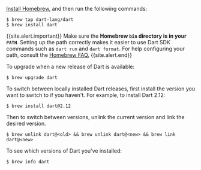 [Install Homebrew,](https://brew.sh)
and then run the following commands:

```terminal
$ brew tap dart-lang/dart
$ brew install dart
```

{{site.alert.important}}
  Make sure the **Homebrew `bin` directory is in your `PATH`**. 
  Setting up the path correctly makes it easier to use Dart SDK commands
  such as `dart run` and `dart format`. 
  For help configuring your path, 
  consult the [Homebrew FAQ.](https://docs.brew.sh/FAQ)
{{site.alert.end}}

To upgrade when a new release of Dart is available:

```terminal
$ brew upgrade dart
```

To switch between locally installed Dart releases, 
first install the version you want to switch to if you haven't.
For example, to install Dart 2.12:

```terminal
$ brew install dart@2.12
```

Then to switch between versions, 
unlink the current version and link the desired version.

```terminal
$ brew unlink dart@<old> && brew unlink dart@<new> && brew link dart@<new>
```

To see which versions of Dart you've installed:

```terminal
$ brew info dart
```

